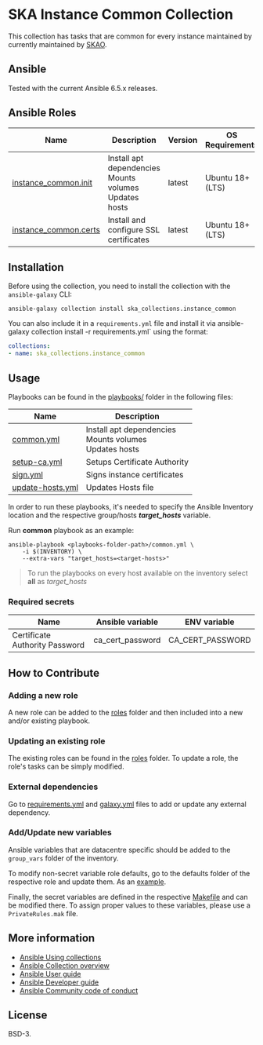 # SKA Instance Common Collection

This collection has tasks that are common for every instance maintained by currently maintained by [SKAO](https://www.skao.int/).

## Ansible

Tested with the current Ansible 6.5.x releases.

## Ansible Roles
| Name | Description | Version | OS Requirements | Dependencies |
| ---- | ----------- | ------- | --- | ---|
| [instance_common.init](./roles/init) | Install apt dependencies <br> Mounts volumes <br> Updates hosts | latest | Ubuntu 18+ (LTS) | |
| [instance_common.certs](./roles/certs) | Install and configure SSL certificates | latest | Ubuntu 18+ (LTS) | |

## Installation



Before using the collection, you need to install the collection with the `ansible-galaxy` CLI:

    ansible-galaxy collection install ska_collections.instance_common

You can also include it in a `requirements.yml` file and install it via ansible-galaxy collection install -r requirements.yml` using the format:

```yaml
collections:
- name: ska_collections.instance_common
```

## Usage

Playbooks can be found in the [playbooks/](./playbooks) folder in the following files:

| Name | Description |
| ---- | ----------- |
| [common.yml](./playbooks/common.yml) | Install apt dependencies <br> Mounts volumes <br> Updates hosts |
| [setup-ca.yml](./playbooks/setup-ca.yml) | Setups Certificate Authority |
| [sign.yml](./playbooks/sign.yml) | Signs instance certificates |
| [update-hosts.yml](./playbooks/update-hosts.yml) | Updates Hosts file |

In order to run these playbooks, it's needed to specify the Ansible Inventory location and the respective group/hosts ***target_hosts*** variable.

Run **common** playbook as an example:
```
ansible-playbook <playbooks-folder-path>/common.yml \
	-i $(INVENTORY) \
	--extra-vars "target_hosts=<target-hosts>"
```

> To run the playbooks on every host available on the inventory select **all** as *target_hosts*

### Required secrets

| Name | Ansible variable | ENV variable |
| ---- | ----------- | ------------ |
| Certificate Authority Password | ca_cert_password | CA_CERT_PASSWORD |


## How to Contribute

### Adding a new role
A new role can be added to the [roles](./roles/) folder and then included into a new and/or existing playbook.

### Updating an existing role
The existing roles can be found in the [roles](./roles/) folder. To update a role, the role's tasks can be simply modified.

### External dependencies
Go to [requirements.yml](../../../requirements.yml) and [galaxy.yml](./galaxy.yml) files to add or update any external dependency.

### Add/Update new variables
Ansible variables that are datacentre specific should be added to the `group_vars` folder of the inventory.

To modify non-secret variable role defaults, go to the defaults folder of the respective role and update them. As an [example](./roles/init/defaults/main.yml).

Finally, the secret variables are defined in the respective [Makefile](../../../resources/jobs/common.mk) and can be modified there. To assign proper values to these variables, please use a `PrivateRules.mak` file.

## More information

- [Ansible Using collections](https://docs.ansible.com/ansible/latest/user_guide/collections_using.html)
- [Ansible Collection overview](https://github.com/ansible-collections/overview)
- [Ansible User guide](https://docs.ansible.com/ansible/latest/user_guide/index.html)
- [Ansible Developer guide](https://docs.ansible.com/ansible/latest/dev_guide/index.html)
- [Ansible Community code of conduct](https://docs.ansible.com/ansible/latest/community/code_of_conduct.html)

## License

BSD-3.